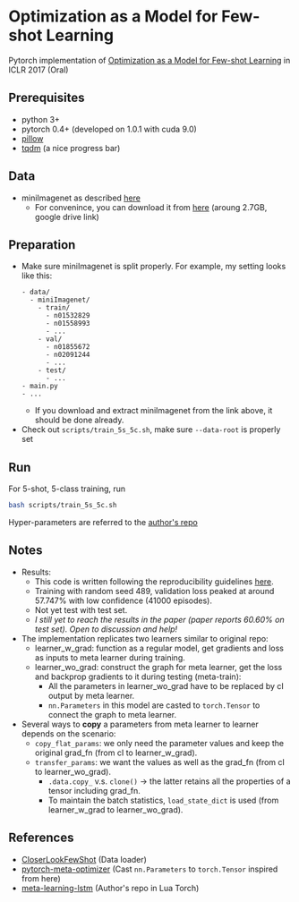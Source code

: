 # Optimization as a Model for Few-shot Learning
Pytorch implementation of [Optimization as a Model for Few-shot Learning](https://openreview.net/forum?id=rJY0-Kcll) in ICLR 2017 (Oral)

## Prerequisites
- python 3+
- pytorch 0.4+ (developed on 1.0.1 with cuda 9.0)
- [pillow](https://pillow.readthedocs.io/en/stable/installation.html)
- [tqdm](https://tqdm.github.io/) (a nice progress bar)

## Data
- miniImagenet as described [here](https://github.com/twitter/meta-learning-lstm/tree/master/data/miniImagenet)
  - For convenince, you can download it from [here](https://drive.google.com/file/d/1rV3aj_hgfNTfCakffpPm7Vhpr1in87CR/view?usp=sharing) (aroung 2.7GB, google drive link)

## Preparation
- Make sure miniImagenet is split properly. For example, my setting looks like this:
  ```
  - data/
    - miniImagenet/
      - train/
        - n01532829
        - n01558993
        - ...
      - val/
        - n01855672
        - n02091244
        - ...
      - test/
        - ...
  - main.py
  - ...
  ```
  - If you download and extract miniImagenet from the link above, it should be done already.
- Check out `scripts/train_5s_5c.sh`, make sure `--data-root` is properly set

## Run
For 5-shot, 5-class training, run
```bash
bash scripts/train_5s_5c.sh
```
Hyper-parameters are referred to the [author's repo](https://github.com/twitter/meta-learning-lstm)

## Notes
- Results:
  - This code is written following the reproducibility guidelines [here](https://pytorch.org/docs/stable/notes/randomness.html).
  - Training with random seed 489, validation loss peaked at around 57.747% with low confidence (41000 episodes).
  - Not yet test with test set.
  - *I still yet to reach the results in the paper (paper reports 60.60% on test set). Open to discussion and help!*
- The implementation replicates two learners similar to original repo:
  - learner_w_grad: function as a regular model, get gradients and loss as inputs to meta learner during training.
  - learner_wo_grad: construct the graph for meta learner, get the loss and backprop gradients to it during testing (meta-train):
    - All the parameters in learner_wo_grad have to be replaced by cI output by meta learner.
    - `nn.Parameters` in this model are casted to `torch.Tensor` to connect the graph to meta learner.
- Several ways to **copy** a parameters from meta learner to learner depends on the scenario:
  - `copy_flat_params`: we only need the parameter values and keep the original grad_fn (from cI to learner_w_grad).
  - `transfer_params`: we want the values as well as the grad_fn (from cI to learner_wo_grad).
    - `.data.copy_` v.s. `clone()` -> the latter retains all the properties of a tensor including grad_fn.
    - To maintain the batch statistics, `load_state_dict` is used (from learner_w_grad to learner_wo_grad).

## References
- [CloserLookFewShot](https://github.com/wyharveychen/CloserLookFewShot) (Data loader)
- [pytorch-meta-optimizer](https://github.com/ikostrikov/pytorch-meta-optimizer) (Cast `nn.Parameters` to `torch.Tensor` inspired from here)
- [meta-learning-lstm](https://github.com/twitter/meta-learning-lstm) (Author's repo in Lua Torch)


